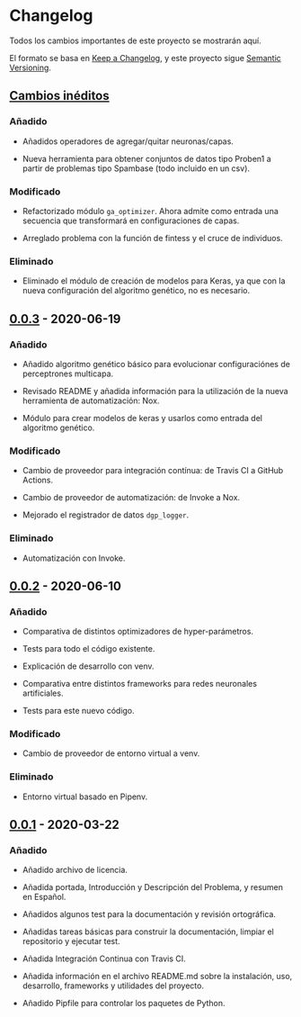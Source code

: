 # Changelog

Todos los cambios importantes de este proyecto se mostrarán aquí.

El formato se basa en
[Keep a Changelog](https://keepachangelog.com/en/1.0.0/), y este proyecto sigue
[Semantic Versioning](https://semver.org/spec/v2.0.0.html).

## [Cambios inéditos]

### Añadido

- Añadidos operadores de agregar/quitar neuronas/capas.

- Nueva herramienta para obtener conjuntos de datos tipo Proben1 a partir de
  problemas tipo Spambase (todo incluido en un csv).

### Modificado

- Refactorizado módulo `ga_optimizer`. Ahora admite como entrada una secuencia
  que transformará en configuraciones de capas.

- Arreglado problema con la función de fintess y el cruce de individuos.

### Eliminado

- Eliminado el módulo de creación de modelos para Keras, ya que con la nueva
  configuración del algoritmo genético, no es necesario.

## [0.0.3] - 2020-06-19

### Añadido

- Añadido algoritmo genético básico para evolucionar configuraciónes de
  perceptrones multicapa.

- Revisado README y añadida información para la utilización de la nueva
  herramienta de automatización: Nox.

- Módulo para crear modelos de keras y usarlos como entrada del algoritmo
  genético.

### Modificado

- Cambio de proveedor para integración contínua: de Travis CI a GitHub Actions.

- Cambio de proveedor de automatización: de Invoke a Nox.

- Mejorado el registrador de datos `dgp_logger`.

### Eliminado

- Automatización con Invoke.

## [0.0.2] - 2020-06-10

### Añadido

- Comparativa de distintos optimizadores de hyper-parámetros.

- Tests para todo el código existente.

- Explicación de desarrollo con venv.

- Comparativa entre distintos frameworks para redes neuronales artificiales.

- Tests para este nuevo código.

### Modificado

- Cambio de proveedor de entorno virtual a venv.

### Eliminado

- Entorno virtual basado en Pipenv.

## [0.0.1] - 2020-03-22

### Añadido

- Añadido archivo de  licencia.

- Añadida portada, Introducción y Descripción del Problema, y resumen en
  Español.

- Añadidos algunos test para la documentación y revisión ortográfica.

- Añadidas tareas básicas para construir la documentación, limpiar el
  repositorio y ejecutar test.

- Añadida Integración Continua con Travis CI.

- Añadida información en el archivo README.md sobre la instalación, uso,
  desarrollo, frameworks y utilidades del proyecto.

- Añadido Pipfile para controlar los paquetes de Python.

[Cambios inéditos]: https://github.com/lulivi/deep-g-prop/compare/v0.0.3...HEAD
[0.0.1]: https://github.com/lulivi/deep-g-prop/releases/tag/v0.0.1
[0.0.2]: https://github.com/lulivi/deep-g-prop/releases/tag/v0.0.2
[0.0.3]: https://github.com/lulivi/deep-g-prop/releases/tag/v0.0.3
